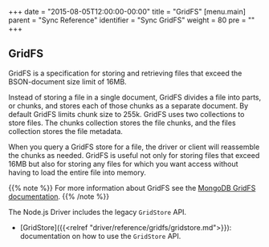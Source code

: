 +++
date = "2015-08-05T12:00:00-00:00"
title = "GridFS"
[menu.main]
  parent = "Sync Reference"
  identifier = "Sync GridFS"
  weight = 80
  pre = "<i class='fa'></i>"
+++

## GridFS

GridFS is a specification for storing and retrieving files that exceed the BSON-document size limit of 16MB.

Instead of storing a file in a single document, GridFS divides a file into parts, or chunks, and stores each of those chunks as a separate document. By default GridFS limits chunk size to 255k. GridFS uses two collections to store files. The chunks collection stores the file chunks, and the files collection stores the file metadata.

When you query a GridFS store for a file, the driver or client will reassemble the chunks as needed. GridFS is useful not only for storing files that exceed 16MB but also for storing any files for which you want access without having to load the entire file into memory.

{{% note %}}
For more information about GridFS see the [MongoDB GridFS documentation](http://docs.mongodb.org/manual/core/gridfs/).
{{% /note %}}

The Node.js Driver includes the legacy `GridStore` API.

- [GridStore]({{<relref "driver/reference/gridfs/gridstore.md">}}): documentation on how to use the `GridStore` API.

